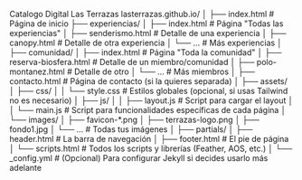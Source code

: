 Catalogo Digital Las Terrazas
lasterrazas.github.io/
│
├── index.html                 # Página de inicio
├── experiencias/
│   ├── index.html             # Página "Todas las experiencias"
│   ├── senderismo.html        # Detalle de una experiencia
│   ├── canopy.html            # Detalle de otra experiencia
│   └── ...                    # Más experiencias
│
├── comunidad/
│   ├── index.html             # Página "Toda la comunidad"
│   ├── reserva-biosfera.html  # Detalle de un miembro/comunidad
│   ├── polo-montanez.html     # Detalle de otro
│   └── ...                    # Más miembros
│
├── contacto.html              # Página de contacto (si la quieres separada)
│
├── assets/
│   ├── css/
│   │   └── style.css          # Estilos globales (opcional, si usas Tailwind no es necesario)
│   ├── js/
│   │   ├── layout.js          # Script para cargar el layout
│   │   └── main.js            # Script para funcionalidades específicas de cada página
│   └── images/
│       ├── favicon-*.png
│       ├── terrazas-logo.png
│       ├── fondo1.jpg
│       └── ...                # Todas tus imágenes
│
├── partials/
│   ├── header.html            # La barra de navegación
│   ├── footer.html            # El pie de página
│   └── scripts.html           # Todos los scripts y librerías (Feather, AOS, etc.)
│
└── _config.yml                # (Opcional) Para configurar Jekyll si decides usarlo más adelante
